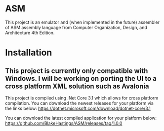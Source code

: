 # ASM
This project is an emulator and (when implemented in the future) assembler of ASM assembly language from Computer Organization, Design, and Architecture 4th Edition.

# Installation

## This project is currently only compatible with Windows. I will be working on porting the UI to a cross platform XML solution such as Avalonia

This project is compiled using .Net Core 3.1 which allows for cross platform compilation. You can download the newest releases for your platform via the links below:
https://dotnet.microsoft.com/download/dotnet-core/3.1

You can download the latest compiled application for your platform below:
https://github.com/BlakeHastings/ASM/releases/tag/1.0.0

